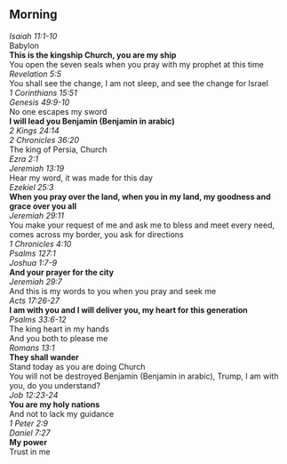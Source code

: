 ## Morning

_Isaiah 11:1-10_  
Babylon  
**This is the kingship Church, you are my ship**  
You open the seven seals when you pray with my prophet at this time  
_Revelation 5:5_  
You shall see the change, I am not sleep, and see the change for Israel  
_1 Corinthians 15:51_  
_Genesis 49:9-10_  
No one escapes my sword  
**I will lead you Benjamin (Benjamin in arabic)**  
_2 Kings 24:14_  
_2 Chronicles 36:20_  
The king of Persia, Church  
_Ezra 2:1_  
_Jeremiah 13:19_  
Hear my word, it was made for this day  
_Ezekiel 25:3_  
**When you pray over the land, when you in my land, my goodness and grace over you all**  
_Jeremiah 29:11_  
You make your request of me and ask me to bless and meet every need, comes across my border, you ask for directions  
_1 Chronicles 4:10_  
_Psalms 127:1_  
_Joshua 1:7-9_  
**And your prayer for the city**  
_Jeremiah 29:7_  
And this is my words to you when you pray and seek me  
_Acts 17:26-27_  
**I am with you and I will deliver you, my heart for this generation**  
_Psalms 33:6-12_  
The king heart in my hands  
And you both to please me  
_Romans 13:1_  
**They shall wander**  
Stand today as you are doing Church  
You will not be destroyed Benjamin (Benjamin in arabic), Trump, I am with you, do you understand?  
_Job 12:23-24_  
**You are my holy nations**  
And not to lack my guidance  
_1 Peter 2:9_  
_Daniel 7:27_  
**My power**  
Trust in me  

